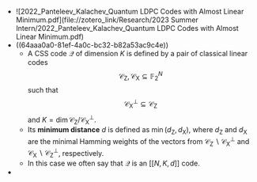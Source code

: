 - ![2022_Panteleev_Kalachev_Quantum LDPC Codes with Almost Linear Minimum.pdf](file://zotero_link/Research/2023 Summer Intern/2022_Panteleev_Kalachev_Quantum LDPC Codes with Almost Linear Minimum.pdf)
- ((64aaa0a0-81ef-4a0c-bc32-b82a53ac9c4e))
	- A CSS code $\mathcal{Q}$ of dimension $K$ is defined by a pair of classical linear codes
	  $$\mathcal{C}_{\mathrm{Z}}, \mathcal{C}_{\mathrm{X}} \subseteq \mathbb{F}_2^N$$
	  such that 
	  $$\mathcal{C}_{\mathrm{X}}^{\perp} \subseteq \mathcal{C}_{\mathrm{Z}}$$
	  and $K=\operatorname{dim} \mathcal{C}_{\mathrm{Z}} / \mathcal{C}_{\mathrm{X}}^{\perp}$.
	- Its **minimum distance** $d$ is defined as $\min \left(d_{\mathrm{Z}}, d_{\mathrm{X}}\right)$, where $d_{\mathrm{Z}}$ and $d_{\mathrm{X}}$ are the minimal Hamming weights of the vectors from $\mathcal{C}_{\mathrm{Z}} \backslash \mathcal{C}_{\mathrm{X}}^{\perp}$ and $\mathcal{C}_{\mathrm{X}} \backslash \mathcal{C}_{\mathrm{Z}}^{\perp}$, respectively.
	- In this case we often say that $\mathcal{Q}$ is an $[[N, K, d]]$ code.
-